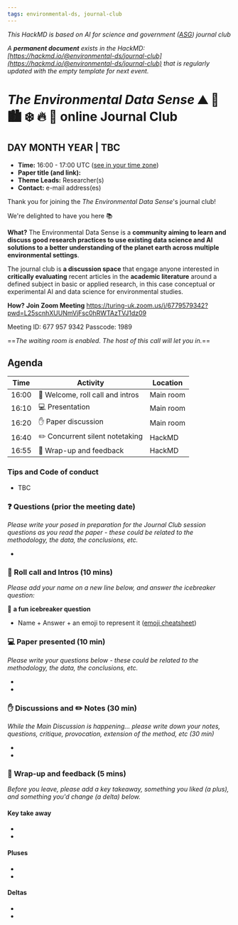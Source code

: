 ```yaml
---
tags: environmental-ds, journal-club
---
```

*This HackMD is based on AI for science and government ([ASG](https://www.turing.ac.uk/research/asg)) journal club*

*A **permanent document** exists in the HackMD: [https://hackmd.io/@environmental-ds/journal-club](https://hackmd.io/@environmental-ds/journal-club) that is regularly updated with the empty template for next event.*

# _The Environmental Data Sense_ ⛰ 🌳 🏙️ ❄️ 🔥 🌊  online Journal Club

## DAY MONTH YEAR | TBC

- **Time:** 16:00 - 17:00 UTC ([see in your time zone](https://arewemeetingyet.com/London/2021-07-27/16:00)) 
- **Paper title (and link):** 
- **Theme Leads:** Researcher(s)
- **Contact:** e-mail address(es)

Thank you for joining the _The Environmental Data Sense_'s journal club! 

We're delighted to have you here 📚

**What?** The Environmental Data Sense is a **community aiming to learn and discuss good research practices to use existing data science and AI solutions to a better understanding of the planet earth across multiple environmental settings**. 

The journal club is **a discussion space** that engage anyone interested in **critically evaluating** recent articles in the **academic literature** around a defined subject in basic or applied research, in this case conceptual or experimental AI and data science for environmental studies.

**How?** **Join Zoom Meeting**
https://turing-uk.zoom.us/j/6779579342?pwd=L25scnhXUUNmVjFsc0hRWTAzTVJ1dz09

Meeting ID: 677 957 9342
Passcode: 1989

==*The waiting room is enabled. The host of this call will let you in.*==

## Agenda
| Time  | Activity | Location |
| ----- | -------- | -------- |
| 16:00 | 👋 Welcome, roll call and intros | Main room|
| 16:10 | 💻 Presentation | Main room|
| 16:20 | ✋ Paper discussion | Main room|
| 16:40 | ✏️  Concurrent silent notetaking| HackMD|
| 16:55 | 📕 Wrap-up and feedback | HackMD|

### Tips and Code of conduct
* TBC

### ❓ Questions (prior the meeting date)
*Please write your posed in preparation for the Journal Club session questions as you read the paper - these could be related to the methodology, the data, the conclusions, etc.*

* 

### 👋 Roll call and Intros (10 mins)
*Please add your name on a new line below, and answer the icebreaker question:*

💬 **a fun icebreaker question**

* Name + Answer + an emoji to represent it ([emoji cheatsheet](https://github.com/ikatyang/emoji-cheat-sheet/blob/master/README.md))

### 💻 Paper presented (10 min)
*Please write your questions below - these could be related to the methodology, the data, the conclusions, etc.*

*
*

### ✋ Discussions and ✏️ Notes (30 min)
*While the Main Discussion is happening... please write down your notes, questions, critique, provocation, extension of the method, etc (30 min)*

*
*

### 📕 Wrap-up and feedback (5 mins)
*Before you leave, please add a key takeaway, something you liked (a plus), and something you'd change (a delta) below.*

#### Key take away
*
*

#### Pluses
*
*

#### Deltas
* 
*